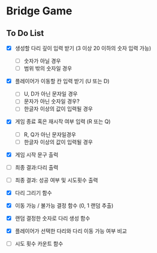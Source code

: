 Bridge Game
=======
## To Do List
* [X] 생성할 다리 깊이 입력 받기 (3 이상 20 이하의 숫자 입력 가능)
  * [ ] 숫자가 아닐 경우
  * [ ] 범위 밖의 숫자일 경우
* [X] 플레이어가 이동할 칸 입력 받기 (U 또는 D)
  * [ ] U, D가 아닌 문자일 경우
  * [ ] 문자가 아닌 숫자일 경우?
  * [ ] 한글자 이상의 값이 입력될 경우
* [X] 게임 종료 혹은 재시작 여부 입력 (R 또는 Q)
  * [ ]  R, Q가 아닌 문자일경우
  * [ ] 한글자 이상의 값이 입력될 경우

* [X] 게임 시작 문구 출럭
* [ ] 최종 결과:다리 출력
* [ ] 최종 결과: 성공 여부 및 시도횟수 출력

* [X] 다리 그리기 함수
* [X] 이동 가능 / 불가능 결정 함수 (0, 1 랜덤 추출)
* [X] 랜덤 결정한 숫자로 다리 생성 함수
* [X] 플레이어가 선택한 다리와 다리 이동 가능 여부 비교
* [ ] 시도 횟수 카운트 함수




 